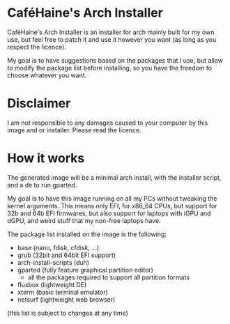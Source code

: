 # CaféHaine's Arch Installer

CaféHaine's Arch Installer is an installer for arch mainly built for my own use,
but feel free to patch it and use it however you want (as long as you respect
the licence).

My goal is to have suggestions based on the packages that I use, but allow to
modify the package list before installing, so you have the freedom to choose
whatever you want.

# Disclaimer

I am not responsible to any damages caused to your computer by this image and or
installer. Please read the licence.

# How it works

The generated image will be a minimal arch install, with the installer script,
and a de to run gparted.

My goal is to have this image running on all my PCs without tweaking the kernel
arguments. This means only EFI, for x86\_64 CPUs, but support for 32b and 64b
EFI firmwares, but also support for laptops with iGPU and dGPU, and weird stuff
that my non-free laptops have.

The package list installed on the image is the following:

- base (nano, fdisk, cfdisk, …)
- grub (32bit and 64bit EFI support)
- arch-install-scripts (duh)
- gparted (fully feature graphical partition editor)
  - all the packages required to support all partition formats
- fluxbox (lightweight DE)
- xterm (basic terminal emulator)
- netsurf (lightweight web browser)

(this list is subject to changes at any time)
